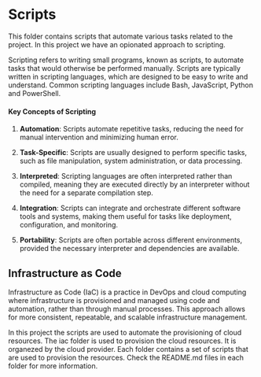 # Scripts

This folder contains scripts that automate various tasks related to the project. In this project we have an opionated approach to scripting.

Scripting refers to writing small programs, known as scripts, to automate tasks that would otherwise be performed manually. Scripts are typically written in scripting languages, which are designed to be easy to write and understand. Common scripting languages include  Bash, JavaScript, Python and PowerShell.

#### Key Concepts of Scripting
  1. **Automation**: Scripts automate repetitive tasks, reducing the need for manual intervention and minimizing human error.  

  2. **Task-Specific**: Scripts are usually designed to perform specific tasks, such as file manipulation, system administration, or data processing.  

  3. **Interpreted**: Scripting languages are often interpreted rather than compiled, meaning they are executed directly by an interpreter without the need for a separate compilation step.  

  4. **Integration**: Scripts can integrate and orchestrate different software tools and systems, making them useful for tasks like deployment, configuration, and monitoring.  

  5. **Portability**: Scripts are often portable across different environments, provided the necessary interpreter and dependencies are available.


## Infrastructure as Code

Infrastructure as Code (IaC) is a practice in DevOps and cloud computing where infrastructure is provisioned and managed using code and automation, rather than through manual processes. This approach allows for more consistent, repeatable, and scalable infrastructure management.

In this project the scripts are used to automate the provisioning of cloud resources. The iac folder is used to provision the cloud resources. It is organezed by the cloud provider. Each folder contains a set of scripts that are used to provision the resources. Check the README.md files in each folder for more information.

